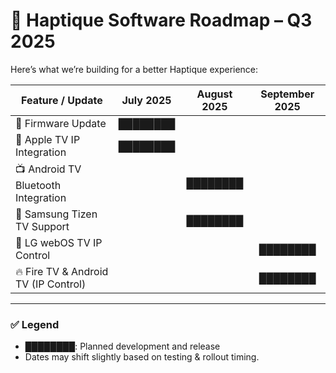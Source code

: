 # 📅 Haptique Software Roadmap – Q3 2025

Here’s what we’re building for a better Haptique experience:

| Feature / Update                        | July 2025 | August 2025 | September 2025 |
|----------------------------------------|:---------:|:-----------:|:--------------:|
| 🔧 Firmware Update                     |  ████████ |             |                |
| 🍎 Apple TV IP Integration             |  ████████ |             |                |
| 📺 Android TV Bluetooth Integration    |           |  ████████   |                |
| 📱 Samsung Tizen TV Support            |           |  ████████   |                |
| 🧠 LG webOS TV IP Control              |           |             |   ████████     |
| 🔥 Fire TV & Android TV (IP Control)   |           |             |   ████████     |

---

### ✅ Legend

- **████████**: Planned development and release  
- Dates may shift slightly based on testing & rollout timing.
